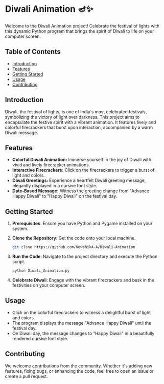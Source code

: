 # Diwali Animation 🪔✨

Welcome to the Diwali Animation project! Celebrate the festival of lights with this dynamic Python program that brings the spirit of Diwali to life on your computer screen.

## Table of Contents
- [Introduction](#introduction)
- [Features](#features)
- [Getting Started](#getting-started)
- [Usage](#usage)
- [Contributing](#contributing)

## Introduction

Diwali, the festival of lights, is one of India's most celebrated festivals, symbolizing the victory of light over darkness. This project aims to encapsulate the festive spirit with a vibrant animation. It features lively and colorful firecrackers that burst upon interaction, accompanied by a warm Diwali message.

## Features

- **Colorful Diwali Animation:** Immerse yourself in the joy of Diwali with vivid and lively firecracker animations.
- **Interactive Firecrackers:** Click on the firecrackers to trigger a burst of light and colors.
- **Diwali Greetings:** Experience a heartfelt Diwali greeting message, elegantly displayed in a cursive font style.
- **Date-Based Message:** Witness the greeting change from "Advance Happy Diwali" to "Happy Diwali" on the festival day.

## Getting Started

1. **Prerequisites**: Ensure you have Python and Pygame installed on your system.
   
2. **Clone the Repository**: Get the code onto your local machine.

   ```bash
   git clone https://github.com/KowshikA-A/Diwali-Animation
   ```

3. **Run the Code**: Navigate to the project directory and execute the Python script.

   ```bash
   python Diwali_Animation.py
   ```

4. **Celebrate Diwali**: Engage with the vibrant firecrackers and bask in the festivities on your computer screen.

## Usage

- Click on the colorful firecrackers to witness a delightful burst of light and colors.
- The program displays the message "Advance Happy Diwali" until the festival day.
- On Diwali day, the message changes to "Happy Diwali" in a beautifully rendered cursive font style.

## Contributing

We welcome contributions from the community. Whether it's adding new features, fixing bugs, or enhancing the code, feel free to open an issue or create a pull request.

